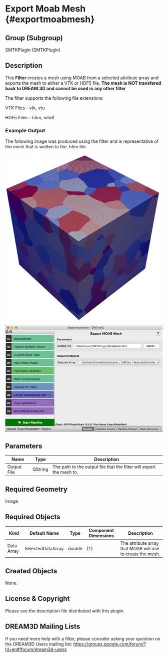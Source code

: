 Export Moab Mesh {#exportmoabmesh}
=============

## Group (Subgroup) ##

SMTKPlugin (SMTKPlugin)

## Description ##

This **Filter** creates a mesh using MOAB from a selected attribute array and exports the mesh to either a VTK or HDF5 file. **The mesh is NOT transfered back to DREAM.3D and cannot be used in any other filter**

The filter supports the following file extensions:

VTK Files - vtk, vtu

HDF5 Files - h5m, mhdf

### Example Output ###

The following image was produced using the filter and is representative of the mesh that is written to the .h5m file.

![Example Output](Images/SMTK_Output.png)

![User Interface of filter](Images/SMTK_User_Interface.png)

## Parameters ##

| Name | Type | Description |
|------|------|-------------|
| Output File | QString | The path to the output file that the filter will export the mesh to. |

## Required Geometry ##

Image

## Required Objects ##

| Kind | Default Name | Type | Component Dimensions | Description |
|------|--------------|------|----------------------|-------------|
| Data Array | SelectedDataArray | double | (1) | The attribute array that MOAB will use to create the mesh. |

## Created Objects ##

None.

## License & Copyright ##

Please see the description file distributed with this plugin.

## DREAM3D Mailing Lists ##

If you need more help with a filter, please consider asking your question on the DREAM3D Users mailing list:
https://groups.google.com/forum/?hl=en#!forum/dream3d-users
